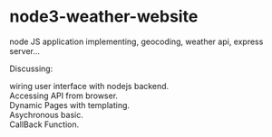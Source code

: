 # node3-weather-website
node JS application implementing, geocoding, weather api, express server...


Discussing:

wiring user interface with nodejs backend. <br>
Accessing API from browser. <br>
Dynamic Pages with templating.<br>
Asychronous basic. <br>
CallBack Function. <br>

